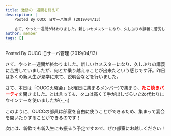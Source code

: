 ```yaml
---
title: 激動の一週間を終えて
description: |
    Posted By OUCC 旧サーバ管理 (2019/04/13)

    さて、やっと一週間が終わりました。新しいセメスターになり、久しぶりの講義に苦労していましたが、何とか乗り越えることが出来たという感じです汗。昨日は多くの新入生が見学に来て、説明会などを行いました。
author: member
tags: []
---
```

<!-- wp:paragraph -->
<p>Posted By OUCC 旧サーバ管理 (2019/04/13)</p>
<!-- /wp:paragraph -->

<!-- wp:paragraph -->
<p>さて、やっと一週間が終わりました。新しいセメスターになり、久しぶりの講義に苦労していましたが、何とか乗り越えることが出来たという感じです汗。昨日は多くの新入生が見学に来て、説明会などを行いました。</p>
<!-- /wp:paragraph -->

<!-- wp:paragraph -->
<p>さて、本日は「OUCC火曜会」(火曜日に集まるメンバー)で集まり、<strong style="color:red">たこ焼きパーティ</strong>を開きました。とは言っても、タコは高くて手が出しづらいため代わりにウインナーを使いましたが(-_-;)</p>
<!-- /wp:paragraph -->

<!-- wp:paragraph -->
<p>このように、OUCCの部員は部室を自由に使うことができるため、集まって宴会を開いたりすることができるのです！</p>
<!-- /wp:paragraph -->

<!-- wp:paragraph -->
<p>次には、新歓でも新入生にも振るう予定ですので、ぜひ部室にお越しください！</p>
<!-- /wp:paragraph -->
